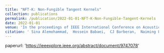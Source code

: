 ```yaml
---
title: "NFT-K: Non-Fungible Tangent Kernels"
collection: publications
permalink: /publication/2022-01-01-NFT-K-Non-Fungible-Tangent-Kernels
date: 2022-01-01
venue: 'In the proceedings of IEEE International Conference on Acoustics, Speech and Signal Processing (ICASSP)'
citation: ' Sina Alemohammad,  Hossein Babaei,  CJ Barberan,  Naiming Liu,  <strong>Lorenzo Luzi</strong>,  Blake Mason,  Richard Baraniuk, <a href="https://ieeexplore.ieee.org/abstract/document/9747078">NFT-K: Non-Fungible Tangent Kernels</a>. In the proceedings of IEEE International Conference on Acoustics, Speech and Signal Processing (ICASSP), 2022.'
---
```

paperurl: 'https://ieeexplore.ieee.org/abstract/document/9747078'